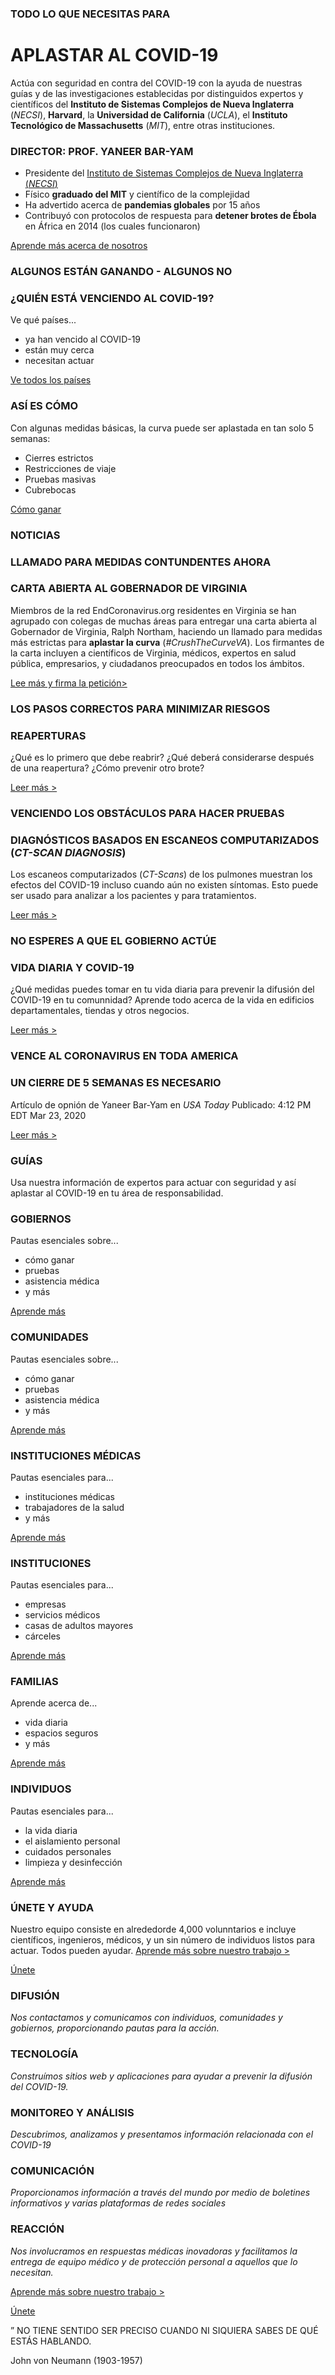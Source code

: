 ### TODO LO QUE NECESITAS PARA
# APLASTAR AL COVID-19

Actúa con seguridad en contra del COVID-19 con la ayuda de nuestras guías y de las investigaciones establecidas por distinguidos expertos y científicos del **Instituto de Sistemas Complejos de Nueva Inglaterra** (*NECSI*), **Harvard**, la **Universidad de California** (*UCLA*), el **Instituto Tecnológico de Massachusetts** (*MIT*), entre otras instituciones.

### DIRECTOR: PROF. YANEER BAR-YAM

- Presidente del [Instituto de Sistemas Complejos de Nueva Inglaterra (*NECSI*)](http://necsi.edu/)
- Físico **graduado del MIT** y científico de la complejidad
- Ha advertido acerca de  **pandemias globales** por 15 años
- Contribuyó con protocolos de respuesta para **detener brotes de Ébola** en África en 2014 (los cuales funcionaron)

[Aprende más acerca de nosotros](/about)

### ALGUNOS ESTÁN GANANDO - ALGUNOS NO

### ¿QUIÉN ESTÁ VENCIENDO AL COVID-19?

Ve qué países...
- ya han vencido al COVID-19
- están muy cerca
- necesitan actuar

[Ve todos los países](/countries)

### ASÍ ES CÓMO

Con algunas medidas básicas, la curva puede ser aplastada en tan solo 5 semanas:
- Cierres estrictos
- Restricciones de viaje
- Pruebas masivas
- Cubrebocas

[Cómo ganar](/how-win)

### NOTICIAS
### LLAMADO PARA MEDIDAS CONTUNDENTES AHORA

### CARTA ABIERTA AL GOBERNADOR DE VIRGINIA

Miembros de la red EndCoronavirus.org residentes en Virginia se han agrupado con colegas de muchas áreas para entregar una carta abierta al Gobernador de Virginia, Ralph Northam, haciendo un llamado para medidas más estrictas para **aplastar la curva** (*#CrushTheCurveVA*). Los firmantes de la carta incluyen a científicos de Virginia, médicos, expertos en salud pública, empresarios, y ciudadanos preocupados en todos los ámbitos.

[Lee más y firma la petición>](/projects-1/va)


### LOS PASOS CORRECTOS PARA MINIMIZAR RIESGOS
### REAPERTURAS

¿Qué es lo primero que debe reabrir? ¿Qué deberá considerarse después de una reapertura? ¿Cómo prevenir otro brote?

[Leer más >](/papers/opening-up)

### VENCIENDO LOS OBSTÁCULOS PARA HACER PRUEBAS
<!--
### BREAKING THE TESTING LOGJAM
-->
### DIAGNÓSTICOS BASADOS EN ESCANEOS COMPUTARIZADOS (*CT-SCAN DIAGNOSIS*)

Los escaneos computarizados (*CT-Scans*) de los pulmones muestran los efectos del COVID-19 incluso cuando aún no existen síntomas. Esto puede ser usado para analizar a los pacientes y para tratamientos.

[Leer más >](/projects-1/breaking-the-testing-logjam-ct-scan-diagnosis)

### NO ESPERES A QUE EL GOBIERNO ACTÚE
### VIDA DIARIA Y COVID-19

¿Qué medidas puedes tomar en tu vida diaria para prevenir la difusión del COVID-19 en tu comunnidad? Aprende todo acerca de la vida en edificios departamentales, tiendas y otros negocios.

[Leer más >](/papers/everyday-life-and-covid-19)

### VENCE AL CORONAVIRUS EN TODA AMERICA
### UN CIERRE DE 5 SEMANAS ES NECESARIO

Artículo de opnión de Yaneer Bar-Yam en *USA Today*
Publicado: 4:12 PM EDT Mar 23, 2020

[Leer más >](https://eu.usatoday.com/story/opinion/2020/03/21/coronavirus-america-needs-five-week-national-lockdown-column/2890376001/)

### GUÍAS

Usa nuestra información de expertos para actuar con seguridad y así aplastar al COVID-19 en tu área de responsabilidad.

### GOBIERNOS

Pautas esenciales sobre...
- cómo ganar
- pruebas
- asistencia médica
- y más

[Aprende más](/governments)

### COMUNIDADES

Pautas esenciales sobre...
- cómo ganar
- pruebas
- asistencia médica
- y más

[Aprende más](/communities)

### INSTITUCIONES MÉDICAS

Pautas esenciales para...
- instituciones médicas
- trabajadores de la salud
- y más

[Aprende más](/health-care)

### INSTITUCIONES

Pautas esenciales para...
- empresas
- servicios médicos
- casas de adultos mayores
- cárceles

[Aprende más](/institutions)

### FAMILIAS

Aprende acerca de...
- vida diaria
- espacios seguros
- y más

[Aprende más](/families)

### INDIVIDUOS

Pautas esenciales para...
- la vida diaria
- el aislamiento personal
- cuidados personales
- limpieza y desinfección

[Aprende más](/individuals)

### ÚNETE Y AYUDA

Nuestro equipo consiste en alrededorde 4,000 volunntarios e incluye científicos, ingenieros, médicos, y un sin número de individuos listos para actuar. Todos pueden ayudar. [Aprende más sobre nuestro trabajo >](/participate)

[Únete](/join-2)

### DIFUSIÓN

*Nos contactamos y comunicamos con individuos, comunidades y gobiernos, proporcionando pautas para la acción.*

### TECNOLOGÍA

*Construímos sitios web y aplicaciones para ayudar a prevenir la difusión del COVID-19.*

### MONITOREO Y ANÁLISIS

*Descubrimos, analizamos y presentamos información relacionada con el COVID-19*

### COMUNICACIÓN

*Proporcionamos información a través del mundo por medio de boletines informativos y varias plataformas de redes sociales*

### REACCIÓN

*Nos involucramos en respuestas médicas inovadoras y facilitamos la entrega de equipo médico y de protección personal a aquellos que lo necesitan.*

[Aprende más sobre nuestro trabajo >](/participate)

[Únete](/join)

”
NO TIENE SENTIDO SER PRECISO CUANDO NI SIQUIERA SABES DE QUÉ ESTÁS HABLANDO.

John von Neumann (1903-1957)
